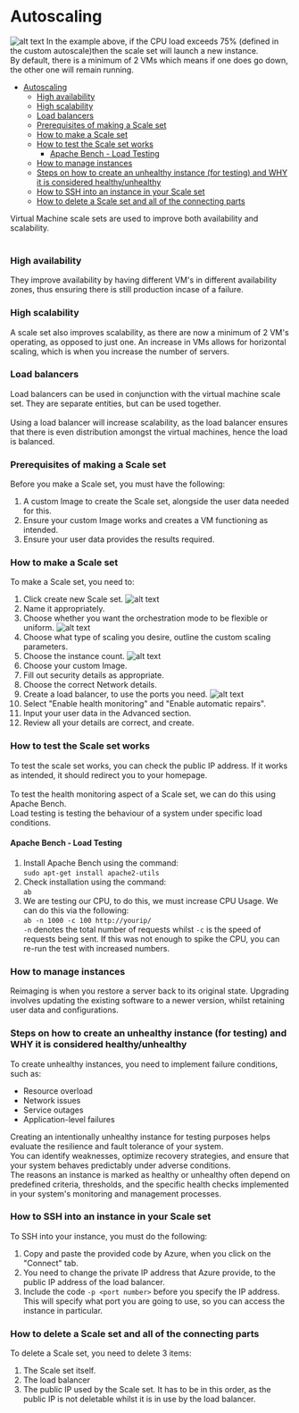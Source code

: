 # Autoscaling


![alt text](images/HA_HS_Diagram.png)
In the example above, if the CPU load exceeds 75% (defined in the custom autoscale)then the scale set will launch a new instance. <br>
By default, there is a minimum of 2 VMs which means if one does go down, the other one will remain running.
- [Autoscaling](#autoscaling)
    - [High availability](#high-availability)
    - [High scalability](#high-scalability)
    - [Load balancers](#load-balancers)
    - [Prerequisites of making a Scale set](#prerequisites-of-making-a-scale-set)
    - [How to make a Scale set](#how-to-make-a-scale-set)
    - [How to test the Scale set works](#how-to-test-the-scale-set-works)
      - [Apache Bench - Load Testing](#apache-bench---load-testing)
    - [How to manage instances](#how-to-manage-instances)
    - [Steps on how to create an unhealthy instance (for testing) and WHY it is considered healthy/unhealthy](#steps-on-how-to-create-an-unhealthy-instance-for-testing-and-why-it-is-considered-healthyunhealthy)
    - [How to SSH into an instance in your Scale set](#how-to-ssh-into-an-instance-in-your-scale-set)
    - [How to delete a Scale set and all of the connecting parts](#how-to-delete-a-scale-set-and-all-of-the-connecting-parts)


Virtual Machine scale sets are used to improve both availability and scalability. <br> <br>

### High availability
They improve availability by having different VM's in different availability zones, thus ensuring there is still production incase of a failure. <br>

### High scalability
A scale set also improves scalability, as there are now a minimum of 2 VM's operating, as opposed to just one. An increase in VMs allows for horizontal scaling, which is when you increase the number of servers. <br>

### Load balancers
Load balancers can be used in conjunction with the virtual machine scale set. They are separate entities, but can be used together. <br> <br>
Using a load balancer will increase scalability, as the load balancer ensures that there is even distribution amongst the virtual machines, hence the load is balanced.



### Prerequisites of making a Scale set
Before you make a Scale set, you must have the following:
1. A custom Image to create the Scale set, alongside the user data needed for this.
2. Ensure your custom Image works and creates a VM functioning as intended.
3. Ensure your user data provides the results required.
### How to make a Scale set
To make a Scale set, you need to:
1. Click create new Scale set.
   ![alt text](images/create-vmss.png)
2. Name it appropriately.
3. Choose whether you want the orchestration mode to be flexible or uniform.
   ![alt text](images/orchestration.png)
4. Choose what type of scaling you desire, outline the custom scaling parameters.
5. Choose the instance count.
   ![alt text](images/scaling-condition.png)
6. Choose your custom Image.
7. Fill out security details as appropriate.
8. Choose the correct Network details.
9.  Create a load balancer, to use the ports you need.
    ![alt text](images/lb.png)
10.  Select "Enable health monitoring" and "Enable automatic repairs".
11. Input your user data in the Advanced section.
12. Review all your details are correct, and create.
 
### How to test the Scale set works
To test the scale set works, you can check the public IP address. If it works as intended, it should redirect you to your homepage.
<br> <br>
To test the health monitoring aspect of a Scale set, we can do this using Apache Bench. <br>
Load testing is testing the behaviour of a system under specific load conditions.<br>

#### Apache Bench - Load Testing
1. Install Apache Bench using the command: <br>
   `sudo apt-get install apache2-utils`
2. Check installation using the command: <br>
   `ab`
3. We are testing our CPU, to do this, we must increase CPU Usage. We can do this via the following: <br>
`ab -n 1000 -c 100 http://yourip/` <Br>
`-n` denotes the total number of requests whilst `-c` is the speed of requests being sent. If this was not enough to spike the CPU, you can re-run the test with increased numbers.

### How to manage instances
Reimaging is when you restore a server back to its original state. Upgrading involves updating the existing software to a newer version, whilst retaining user data and configurations.
### Steps on how to create an unhealthy instance (for testing) and WHY it is considered healthy/unhealthy
To create unhealthy instances, you need to implement failure conditions, such as:
- Resource overload
- Network issues
- Service outages
- Application-level failures

Creating an intentionally unhealthy instance for testing purposes helps evaluate the resilience and fault tolerance of your system.<br> You can identify weaknesses, optimize recovery strategies, and ensure that your system behaves predictably under adverse conditions.<br> The reasons an instance is marked as healthy or unhealthy often depend on predefined criteria, thresholds, and the specific health checks implemented in your system's monitoring and management processes.

### How to SSH into an instance in your Scale set
To SSH into your instance, you must do the following:
1. Copy and paste the provided code by Azure, when you click on the "Connect" tab.
2. You need to change the private IP address that Azure provide, to the public IP address of the load balancer.
3. Include the code `-p <port number>` before you specify the IP address. This will specify what port you are going to use, so you can access the instance in particular.
### How to delete a Scale set and all of the connecting parts
To delete a Scale set, you need to delete 3 items:
1. The Scale set itself.
2. The load balancer
3. The public IP used by the Scale set.
It has to be in this order, as the public IP is not deletable whilst it is in use by the load balancer.